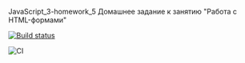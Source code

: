 JavaScript_3-homework_5 Домашнее задание к занятию "Работа с HTML-формами"

[![Build status](https://ci.appveyor.com/api/projects/status/n5hh5rq9mhwmfc8m?svg=true)](https://ci.appveyor.com/project/AleksandrPetrov89/javascript-3-homework-5)

![CI](https://github.com/AleksandrPetrov89/javascript_3-homework_5/actions/workflows/web.yml/badge.svg)
